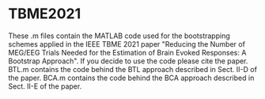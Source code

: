 # TBME2021
These .m files contain the MATLAB code used for the bootstrapping schemes applied in the IEEE TBME 2021 paper "Reducing the Number of MEG/EEG Trials Needed for the Estimation of Brain Evoked Responses: A Bootstrap Approach". If you decide to use the code please cite the paper. BTL.m contains the code behind the BTL approach described in Sect. II-D of the paper. BCA.m contains the code behind the BCA approach described in Sect. II-E of the paper.
